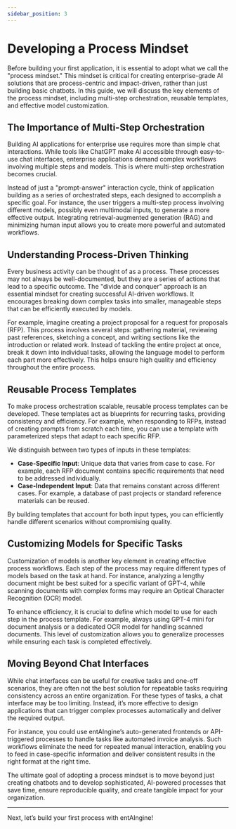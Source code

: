 ```yaml
---
sidebar_position: 3
---
```


# Developing a Process Mindset

Before building your first application, it is essential to adopt what we call the "process mindset." This mindset is critical for creating enterprise-grade AI solutions that are process-centric and impact-driven, rather than just building basic chatbots. In this guide, we will discuss the key elements of the process mindset, including multi-step orchestration, reusable templates, and effective model customization.

## The Importance of Multi-Step Orchestration

Building AI applications for enterprise use requires more than simple chat interactions. While tools like ChatGPT make AI accessible through easy-to-use chat interfaces, enterprise applications demand complex workflows involving multiple steps and models. This is where multi-step orchestration becomes crucial.

Instead of just a "prompt-answer" interaction cycle, think of application building as a series of orchestrated steps, each designed to accomplish a specific goal. For instance, the user triggers a multi-step process involving different models, possibly even multimodal inputs, to generate a more effective output. Integrating retrieval-augmented generation (RAG) and minimizing human input allows you to create more powerful and automated workflows.

## Understanding Process-Driven Thinking

Every business activity can be thought of as a process. These processes may not always be well-documented, but they are a series of actions that lead to a specific outcome. The "divide and conquer" approach is an essential mindset for creating successful AI-driven workflows. It encourages breaking down complex tasks into smaller, manageable steps that can be efficiently executed by models.

For example, imagine creating a project proposal for a request for proposals (RFP). This process involves several steps: gathering material, reviewing past references, sketching a concept, and writing sections like the introduction or related work. Instead of tackling the entire project at once, break it down into individual tasks, allowing the language model to perform each part more effectively. This helps ensure high quality and efficiency throughout the entire process.

## Reusable Process Templates

To make process orchestration scalable, reusable process templates can be developed. These templates act as blueprints for recurring tasks, providing consistency and efficiency. For example, when responding to RFPs, instead of creating prompts from scratch each time, you can use a template with parameterized steps that adapt to each specific RFP.

We distinguish between two types of inputs in these templates:

- **Case-Specific Input**: Unique data that varies from case to case. For example, each RFP document contains specific requirements that need to be addressed individually.
- **Case-Independent Input**: Data that remains constant across different cases. For example, a database of past projects or standard reference materials can be reused.

By building templates that account for both input types, you can efficiently handle different scenarios without compromising quality.

## Customizing Models for Specific Tasks

Customization of models is another key element in creating effective process workflows. Each step of the process may require different types of models based on the task at hand. For instance, analyzing a lengthy document might be best suited for a specific variant of GPT-4, while scanning documents with complex forms may require an Optical Character Recognition (OCR) model.

To enhance efficiency, it is crucial to define which model to use for each step in the process template. For example, always using GPT-4 mini for document analysis or a dedicated OCR model for handling scanned documents. This level of customization allows you to generalize processes while ensuring each task is completed effectively.

## Moving Beyond Chat Interfaces

While chat interfaces can be useful for creative tasks and one-off scenarios, they are often not the best solution for repeatable tasks requiring consistency across an entire organization. For these types of tasks, a chat interface may be too limiting. Instead, it’s more effective to design applications that can trigger complex processes automatically and deliver the required output.

For instance, you could use entAIngine’s auto-generated frontends or API-triggered processes to handle tasks like automated invoice analysis. Such workflows eliminate the need for repeated manual interaction, enabling you to feed in case-specific information and deliver consistent results in the right format at the right time.

The ultimate goal of adopting a process mindset is to move beyond just creating chatbots and to develop sophisticated, AI-powered processes that save time, ensure reproducible quality, and create tangible impact for your organization.

---

Next, let’s build your first process with entAIngine!

